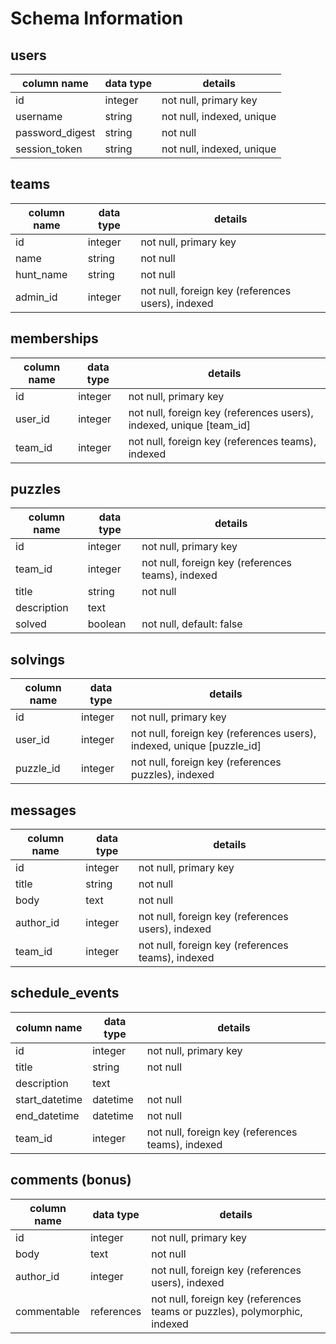 # Schema Information

## users
column name     | data type | details
----------------|-----------|-----------------------
id              | integer   | not null, primary key
username        | string    | not null, indexed, unique
password_digest | string    | not null
session_token   | string    | not null, indexed, unique

## teams
column name | data type | details
------------|-----------|-----------------------
id          | integer   | not null, primary key
name        | string    | not null
hunt_name   | string    | not null
admin_id    | integer   | not null, foreign key (references users), indexed

## memberships
column name | data type | details
------------|-----------|-----------------------
id          | integer   | not null, primary key
user_id     | integer   | not null, foreign key (references users), indexed, unique [team_id]
team_id     | integer   | not null, foreign key (references teams), indexed

## puzzles
column name | data type | details
------------|-----------|-----------------------
id          | integer   | not null, primary key
team_id     | integer   | not null, foreign key (references teams), indexed
title       | string    | not null
description | text      |
solved      | boolean   | not null, default: false

## solvings
column name | data type | details
------------|-----------|-----------------------
id          | integer   | not null, primary key
user_id     | integer   | not null, foreign key (references users), indexed, unique [puzzle_id]
puzzle_id   | integer   | not null, foreign key (references puzzles), indexed

## messages
column name | data type | details
------------|-----------|-----------------------
id          | integer   | not null, primary key
title       | string    | not null
body        | text      | not null
author_id   | integer   | not null, foreign key (references users), indexed
team_id     | integer   | not null, foreign key (references teams), indexed

## schedule_events
column name | data type | details
------------|-----------|-----------------------
id          | integer   | not null, primary key
title       | string    | not null
description | text      |
start_datetime  | datetime  | not null
end_datetime    | datetime  | not null
team_id     | integer   | not null, foreign key (references teams), indexed

## comments (bonus)
column name | data type | details
------------|-----------|-----------------------
id          | integer   | not null, primary key
body        | text      | not null
author_id   | integer   | not null, foreign key (references users), indexed
commentable | references| not null, foreign key (references teams or puzzles), polymorphic, indexed
